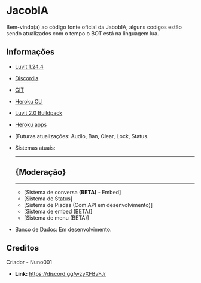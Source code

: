 # JacobIA
Bem-vindo(a) ao código fonte oficial da JabobIA, alguns codigos estão sendo atualizados com o tempo o BOT está na linguagem lua.

## Informações
- [Luvit 1.24.4 ](https://luvit.io/install.html)
- [Discordia](https://github.com/SinisterRectus/Discordia)
- [GIT](https://git-scm.com)
- [Heroku CLI](https://devcenter.heroku.com/articles/heroku-cli#download-and-install)
- [Luvit 2.0 Buildpack](https://elements.heroku.com/buildpacks/squeek502/heroku-buildpack-luvit#buildpack-instructions)
- [Heroku apps](https://dashboard.heroku.com/apps)
- [Futuras atualizações: Audio, Ban, Clear, Lock, Status.
- Sistemas atuais: 
  
  ---
  ## {Moderação} ##
  ---
  - [Sistema de conversa **(BETA)** - Embed]
  - [Sistema de Status]
  - [Sistema de Piadas (Com API em desenvolvimento)]
  - [Sistema de embed (BETA)]
  - [Sistema de menu (BETA)] 
  
- Banco de Dados: Em desenvolvimento.

## Creditos
Criador - Nuno001

- **Link:** [https://discord.gg/wzyXFBvFJr ](https://discord.gg/M8gwNKqaXC)
